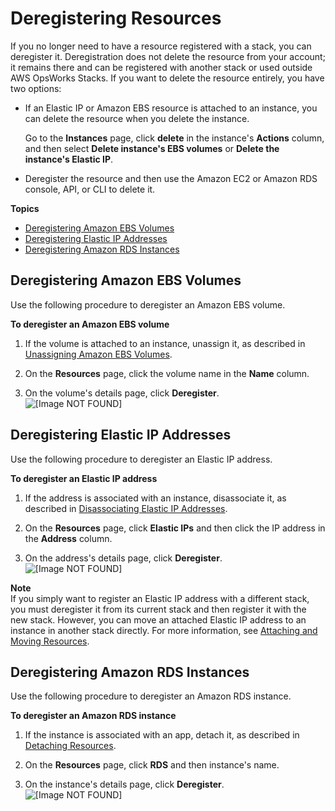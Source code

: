 # Deregistering Resources<a name="resources-dereg"></a>

If you no longer need to have a resource registered with a stack, you can deregister it\. Deregistration does not delete the resource from your account; it remains there and can be registered with another stack or used outside AWS OpsWorks Stacks\. If you want to delete the resource entirely, you have two options:
+ If an Elastic IP or Amazon EBS resource is attached to an instance, you can delete the resource when you delete the instance\.

  Go to the **Instances** page, click **delete** in the instance's **Actions** column, and then select **Delete instance's EBS volumes** or **Delete the instance's Elastic IP**\. 
+ Deregister the resource and then use the Amazon EC2 or Amazon RDS console, API, or CLI to delete it\.

**Topics**
+ [Deregistering Amazon EBS Volumes](#resources-dereg-ebs)
+ [Deregistering Elastic IP Addresses](#resources-dereg-eip)
+ [Deregistering Amazon RDS Instances](#resources-dereg-rds)

## Deregistering Amazon EBS Volumes<a name="resources-dereg-ebs"></a>

Use the following procedure to deregister an Amazon EBS volume\.

**To deregister an Amazon EBS volume**

1. If the volume is attached to an instance, unassign it, as described in [Unassigning Amazon EBS Volumes](resources-detach.md#resources-detach-ebs)\.

1. On the **Resources** page, click the volume name in the **Name** column\.

1. On the volume's details page, click **Deregister**\.  
![\[Image NOT FOUND\]](http://docs.aws.amazon.com/opsworks/latest/userguide/images/resources-ebs9.png)

## Deregistering Elastic IP Addresses<a name="resources-dereg-eip"></a>

Use the following procedure to deregister an Elastic IP address\.

**To deregister an Elastic IP address**

1. If the address is associated with an instance, disassociate it, as described in [Disassociating Elastic IP Addresses](resources-detach.md#resources-detach-eip)\.

1. On the **Resources** page, click **Elastic IPs** and then click the IP address in the **Address** column\.

1. On the address's details page, click **Deregister**\.  
![\[Image NOT FOUND\]](http://docs.aws.amazon.com/opsworks/latest/userguide/images/resources-eip9.png)

**Note**  
If you simply want to register an Elastic IP address with a different stack, you must deregister it from its current stack and then register it with the new stack\. However, you can move an attached Elastic IP address to an instance in another stack directly\. For more information, see [Attaching and Moving Resources](resources-attach.md)\.

## Deregistering Amazon RDS Instances<a name="resources-dereg-rds"></a>

Use the following procedure to deregister an Amazon RDS instance\.

**To deregister an Amazon RDS instance**

1. If the instance is associated with an app, detach it, as described in [Detaching Resources](resources-detach.md)\.

1. On the **Resources** page, click **RDS** and then instance's name\.

1. On the instance's details page, click **Deregister**\.  
![\[Image NOT FOUND\]](http://docs.aws.amazon.com/opsworks/latest/userguide/images/resources-rds5.png)